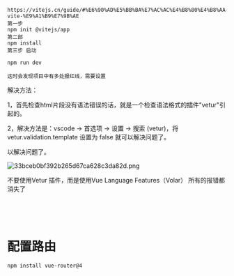 <pre><code><span class="token function">https://vitejs.cn/guide/#%E6%90%AD%E5%BB%BA%E7%AC%AC%E4%B8%80%E4%B8%AA-vite-%E9%A1%B9%E7%9B%AE<br />第一步<br />npm init @vitejs/app<br />第二部<br />npm install<br />第三步 启动<br /></span></code></pre>
<pre class="prettyprint"><code class="prism language-bash has-numbering" style="position: unset;"><span class="token function">npm run dev</span></code></pre>
<pre><code><span class="token function">这时会发现项目中有多处报红线，需要设置<br /></span></code></pre>
<p>解决方法：</p>
<p>1，首先检查html片段没有语法错误的话，就是一个检查语法格式的插件"vetur"引起的。</p>
<p>2，解决方法是：vscode -&gt; 首选项 -&gt; 设置 -&gt; 搜索 (vetur)，将vetur.validation.template 设置为 false 就可以解决问题了。</p>
<p>以解决问题了。</p>
<p><img src="https://img.php.cn/upload/image/553/224/677/1586310027890219.png" alt="33bceb0bf392b265d67ca628c3da82d.png" title="1586310027890219.png" /></p>
<p>不要使用Vetur 插件，而是使用Vue Language Features（Volar） 所有的报错都消失了</p>
<p>&nbsp;</p>
<p>&nbsp;</p>
<h1>配置路由</h1>
<pre class="prettyprint"><code class="prism language-bash has-numbering" style="position: unset;"><span class="token function">npm <span class="token function">install vue-router@4</span></span></code><br /><br /><br /></pre>
<pre><code><span class="token function">&nbsp;</span></code></pre>
<div style="position: absolute; left: -99999px;">首先检查html片段没有语法错误的话，就是一个检查语法格式的插件"vetur"引起的。</div>
<pre><code><span class="token function">&nbsp;</span></code></pre>